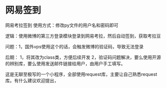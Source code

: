 # 网易签到
网易考拉签到
使用方式：修改py文件的用户名和密码即可

逻辑：使用微博的第三方登录模块登录到网易考拉，然后自动签到，获取考拉豆

问题：1，国外vps使用这个的话，会触发微博的验证码，导致无法登录

后期：
1，将其改为class类，方便后续开发
2，验证码问题解决，要么使用开源的辨别库，要么使用发送邮件链接给用户，由用户手工填写。

这是无聊至极写的一个小程序，全部使用request库，主要让自己熟悉request库。有什么建议欢迎提出，
